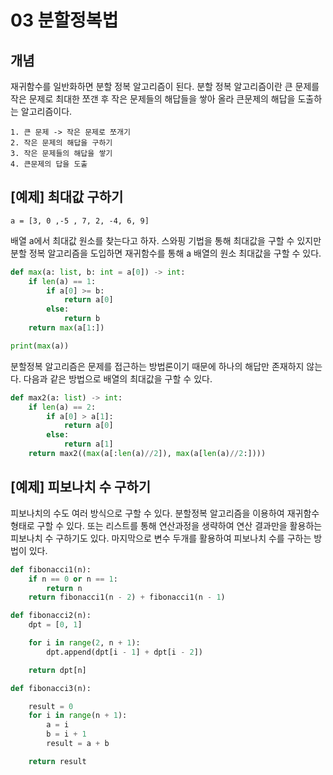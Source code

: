 # 03 분할정복법
## 개념
재귀함수를 일반화하면 분할 정복 알고리즘이 된다. 분할 정복 알고리즘이란 큰 문제를 작은 문제로 최대한 쪼갠 후 작은 문제들의 해답들을 쌓아 올라 큰문제의 해답을 도출하는 알고리즘이다. 

```
1. 큰 문제 -> 작은 문제로 쪼개기
2. 작은 문제의 해답을 구하기
3. 작은 문제들의 해답을 쌓기
4. 큰문제의 답을 도출
```
## [예제] 최대값 구하기
```
a = [3, 0 ,-5 , 7, 2, -4, 6, 9]
```
배열 a에서 최대값 원소를 찾는다고 하자. 스와핑 기법을 통해 최대값을 구할 수 있지만 분할 정복 알고리즘을 도입하면 재귀함수를 통해 a 배열의 원소 최대값을 구할 수 있다.

```python
def max(a: list, b: int = a[0]) -> int:
    if len(a) == 1:
        if a[0] >= b:
            return a[0]
        else: 
            return b
    return max(a[1:])

print(max(a))
```

분할정복 알고리즘은 문제를 접근하는 방법론이기 때문에 하나의 해답만 존재하지 않는다. 다음과 같은 방법으로 배열의 최대값을 구할 수 있다.

```python
def max2(a: list) -> int:
    if len(a) == 2:
        if a[0] > a[1]:
            return a[0]
        else:
            return a[1]
    return max2((max(a[:len(a)//2]), max(a[len(a)//2:])))
```
## [예제] 피보나치 수 구하기
피보나치의 수도 여러 방식으로 구할 수 있다. 분할정복 알고리즘을 이용하여 재귀함수 형태로 구할 수 있다. 또는 리스트를 통해 연산과정을 생략하여 연산 결과만을 활용하는 피보나치 수 구하기도 있다. 마지막으로 변수 두개를 활용하여 피보나치 수를 구하는 방법이 있다.
```python
def fibonacci1(n):
    if n == 0 or n == 1:
        return n
    return fibonacci1(n - 2) + fibonacci1(n - 1)
```

```python
def fibonacci2(n):
    dpt = [0, 1]

    for i in range(2, n + 1):
        dpt.append(dpt[i - 1] + dpt[i - 2])

    return dpt[n]
```

```python
def fibonacci3(n):

    result = 0
    for i in range(n + 1):
        a = i
        b = i + 1
        result = a + b

    return result
```
